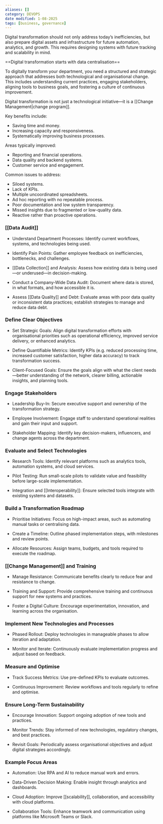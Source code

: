 ```yaml
---
aliases: []
category: DEVOPS
date modified: 1-08-2025
tags: [business, governance]
---
```

Digital transformation should not only address today’s inefficiencies, but also prepare digital assets and infrastructure for future automation, analytics, and growth. This requires designing systems with future tracking and scalability in mind.

==Digital transformation starts with data centralisation==

To digitally transform your department, you need a structured and strategic approach that addresses both technological and organisational change. This includes understanding current practices, engaging stakeholders, aligning tools to business goals, and fostering a culture of continuous improvement.

Digital transformation is not just a technological initiative—it is a [[Change Management|change program]].

Key benefits include:

- Saving time and money.
- Increasing capacity and responsiveness.
- Systematically improving business processes.

Areas typically improved:

- Reporting and financial operations.
- Data quality and backend systems.
- Customer service and engagement.

Common issues to address:

- Siloed systems.
- Lack of KPIs.
- Multiple uncoordinated spreadsheets.
- Ad hoc reporting with no repeatable process.
- Poor documentation and low system transparency.
- Missed insights due to fragmented or low-quality data.
- Reactive rather than proactive operations.

### [[Data Audit]]

- Understand Department Processes: Identify current workflows, systems, and technologies being used.

- Identify Pain Points: Gather employee feedback on inefficiencies, bottlenecks, and challenges.

- [[Data Collection]] and Analysis: Assess how existing data is being used—or underused—in decision-making.

- Conduct a Company-Wide Data Audit: Document where data is stored, in what formats, and how accessible it is.

- Assess [[Data Quality]] and Debt: Evaluate areas with poor data quality or inconsistent data practices; establish strategies to manage and reduce data debt.

### Define Clear Objectives

- Set Strategic Goals: Align digital transformation efforts with organisational priorities such as operational efficiency, improved service delivery, or enhanced analytics.

- Define Quantifiable Metrics: Identify KPIs (e.g. reduced processing time, increased customer satisfaction, higher data accuracy) to track transformation success.

- Client-Focused Goals: Ensure the goals align with what the client needs—better understanding of the network, clearer billing, actionable insights, and planning tools.

### Engage Stakeholders

- Leadership Buy-In: Secure executive support and ownership of the transformation strategy.

- Employee Involvement: Engage staff to understand operational realities and gain their input and support.

- Stakeholder Mapping: Identify key decision-makers, influencers, and change agents across the department.

### Evaluate and Select Technologies

- Research Tools: Identify relevant platforms such as analytics tools, automation systems, and cloud services.

- Pilot Testing: Run small-scale pilots to validate value and feasibility before large-scale implementation.

- Integration and [[Interoperability]]: Ensure selected tools integrate with existing systems and datasets.

### Build a Transformation Roadmap

- Prioritise Initiatives: Focus on high-impact areas, such as automating manual tasks or centralising data.

- Create a Timeline: Outline phased implementation steps, with milestones and review points.

- Allocate Resources: Assign teams, budgets, and tools required to execute the roadmap.

### [[Change Management]] and Training

- Manage Resistance: Communicate benefits clearly to reduce fear and resistance to change.

- Training and Support: Provide comprehensive training and continuous support for new systems and practices.

- Foster a Digital Culture: Encourage experimentation, innovation, and learning across the organisation.

### Implement New Technologies and Processes

- Phased Rollout: Deploy technologies in manageable phases to allow iteration and adaptation.

- Monitor and Iterate: Continuously evaluate implementation progress and adjust based on feedback.

### Measure and Optimise

- Track Success Metrics: Use pre-defined KPIs to evaluate outcomes.

- Continuous Improvement: Review workflows and tools regularly to refine and optimise.

### Ensure Long-Term Sustainability

- Encourage Innovation: Support ongoing adoption of new tools and practices.

- Monitor Trends: Stay informed of new technologies, regulatory changes, and best practices.

- Revisit Goals: Periodically assess organisational objectives and adjust digital strategies accordingly.

### Example Focus Areas

- Automation: Use RPA and AI to reduce manual work and errors.

- Data-Driven Decision Making: Enable insight through analytics and dashboards.

- Cloud Adoption: Improve [[scalability]], collaboration, and accessibility with cloud platforms.

- Collaboration Tools: Enhance teamwork and communication using platforms like Microsoft Teams or Slack.



